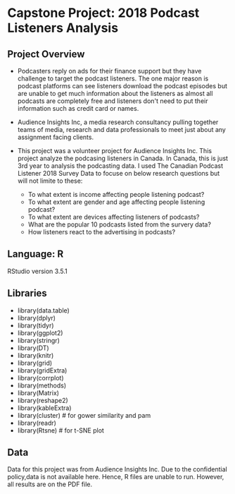 # Capstone Project: 2018 Podcast Listeners Analysis

## Project Overview
* Podcasters reply on ads for their finance support but they have challenge to target the podcast listeners. The one major reason is podcast platforms can see listeners download the podcast episodes but are unable to get much information about the listeners as almost all podcasts are completely free and listeners don't need to put their information such as credit card or names.

* Audience Insights Inc, a media research consultancy pulling together teams of media, research and data professionals to meet just about any assignment facing clients. 

* This project was a volunteer project for Audience Insights Inc. This project analyze the podcasing listeners in Canada. In Canada, this is just 3rd year to analysis the podcasting data. I used The Canadian Podcast Listener 2018 Survey Data to focuse on below research questions but will not limite to these:

   - To what extent is income affecting people listening podcast?
   - To what extent are gender and age affecting people listening podcast?
   - To what extent are devices affecting listeners of podcasts? 
   - What are the popular 10 podcasts listed from the survery data?
   - How listeners react to the advertising in podcasts?

## Language: R
RStudio version 3.5.1

## Libraries
* library(data.table)
* library(dplyr)
* library(tidyr)
* library(ggplot2)
* library(stringr)
* library(DT)
* library(knitr)
* library(grid)
* library(gridExtra)
* library(corrplot)
* library(methods)
* library(Matrix)
* library(reshape2)
* library(kableExtra)
* library(cluster) # for gower similarity and pam
* library(readr)
* library(Rtsne) # for t-SNE plot

## Data
Data for this project was from Audience Insights Inc. Due to the confidential policy,data is not available here. Hence, R files are unable to run. However, all results are on the PDF file.


